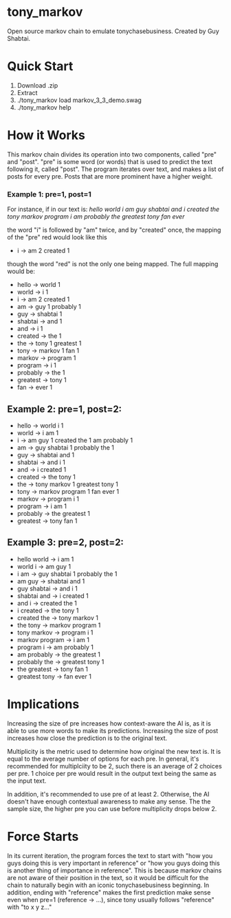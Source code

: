 # tony_markov
Open source markov chain to emulate tonychasebusiness. Created by Guy Shabtai.

# Quick Start
1. Download .zip
2. Extract
3. ./tony_markov load markov_3_3_demo.swag
4. ./tony_markov help

# How it Works
This markov chain divides its operation into two components, called "pre" and "post". "pre" is some word (or words) that is used to predict the text following it, called "post". The program iterates over text, and makes a list of posts for every pre. Posts that are more prominent have a higher weight.

### Example 1: pre=1, post=1
For instance, if in our text is: *hello world i am guy shabtai and i created the tony markov program i am probably the greatest tony fan ever*

the word "i" is followed by "am" twice, and by "created" once, the mapping of the "pre" red would look like this

- i -> am 2 created 1

though the word "red" is not the only one being mapped. The full mapping would be:

- hello -> world 1
- world -> i 1
- i -> am 2 created 1
- am -> guy 1 probably 1
- guy -> shabtai 1
- shabtai -> and 1
- and -> i 1
- created -> the 1
- the -> tony 1 greatest 1
- tony -> markov 1 fan 1
- markov -> program 1
- program -> i 1
- probably -> the 1
- greatest -> tony 1
- fan -> ever 1

## Example 2: pre=1, post=2:

- hello -> world i 1
- world -> i am 1
- i -> am guy 1 created the 1 am probably 1
- am -> guy shabtai 1 probably the 1
- guy -> shabtai and 1
- shabtai -> and i 1
- and -> i created 1
- created -> the tony 1
- the -> tony markov 1 greatest tony 1
- tony -> markov program 1 fan ever 1
- markov -> program i 1
- program -> i am 1
- probably -> the greatest 1
- greatest -> tony fan 1

## Example 3: pre=2, post=2:

- hello world -> i am 1
- world i -> am guy 1
- i am -> guy shabtai 1 probably the 1
- am guy -> shabtai and 1
- guy shabtai -> and i 1
- shabtai and -> i created 1
- and i -> created the 1
- i created -> the tony 1
- created the -> tony markov 1
- the tony -> markov program 1
- tony markov -> program i 1
- markov program -> i am 1
- program i -> am probably 1
- am probably -> the greatest 1
- probably the -> greatest tony 1
- the greatest -> tony fan 1
- greatest tony -> fan ever 1

# Implications
Increasing the size of pre increases how context-aware the AI is, as it is able to use more words to make its predictions. Increasing the size of post increases how close the prediction is to the original text.

Multiplicity is the metric used to determine how original the new text is. It is equal to the average number of options for each pre. In general, it's recommended for multiplciity to be 2, such there is an average of 2 choices per pre. 1 choice per pre would result in the output text being the same as the input text.

In addition, it's recommended to use pre of at least 2. Otherwise, the AI doesn't have enough contextual awareness to make any sense. The the sample size, the higher pre you can use before multiplicity drops below 2.

# Force Starts

In its current iteration, the program forces the text to start with "how you guys doing this is very important in reference" or "how you guys doing this is another thing of importance in reference". This is because markov chains are not aware of their position in the text, so it would be difficult for the chain to naturally begin with an iconic tonychasebusiness beginning. In addition, ending with "reference" makes the first prediction make sense even when pre=1 (reference -> ...), since tony usually follows "reference" with "to x y z..."

